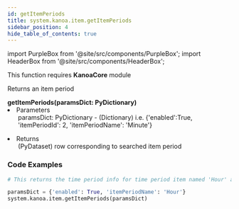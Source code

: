 ```yaml
---
id: getItemPeriods
title: system.kanoa.item.getItemPeriods
sidebar_position: 4
hide_table_of_contents: true
---
```

import PurpleBox from '@site/src/components/PurpleBox';
import HeaderBox from '@site/src/components/HeaderBox';

<PurpleBox>This function requires <b>KanoaCore</b> module</PurpleBox>

<HeaderBox header="Description">Returns an item period</HeaderBox>

<HeaderBox header="Syntax">
    <b>getItemPeriods(paramsDict: PyDictionary)</b>
    <li> Parameters <br />
        <ul> paramsDict: PyDictionary - (Dictionary) i.e. &#123;'enabled':True, 'itemPeriodId': 2, 'itemPeriodName': 'Minute'} </ul>
    </li>
    <li> Returns <br />
        <ul> (PyDataset) row corresponding to searched item period </ul>
    </li>
</HeaderBox>

### Code Examples

```py
# This returns the time period info for time period item named 'Hour' and enabled

paramsDict = {'enabled': True, 'itemPeriodName': 'Hour'}
system.kanoa.item.getItemPeriods(paramsDict)

```